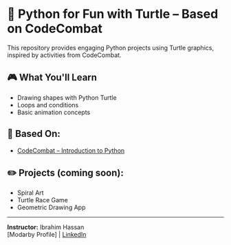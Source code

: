 # 🐢 Python for Fun with Turtle – Based on CodeCombat

This repository provides engaging Python projects using Turtle graphics, inspired by activities from CodeCombat.

## 🎮 What You'll Learn
- Drawing shapes with Python Turtle
- Loops and conditions
- Basic animation concepts

## 🔗 Based On:
- [CodeCombat – Introduction to Python](https://codecombat.com)

## ✏️ Projects (coming soon):
- Spiral Art
- Turtle Race Game
- Geometric Drawing App

---

**Instructor:** Ibrahim Hassan  
[Modarby Profile] | [LinkedIn](https://www.linkedin.com/in/ibrahim-mahmoud-8190a0117)